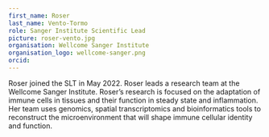 ```yaml
---
first_name: Roser
last_name: Vento-Tormo
role: Sanger Institute Scientific Lead
picture: roser-vento.jpg
organisation: Wellcome Sanger Institute
organisation_logo: wellcome-sanger.png
orcid: 
---
```


Roser joined the SLT in May 2022. Roser leads a research team at the Wellcome Sanger Institute. Roser’s research is focused on the adaptation of immune cells in tissues and their function in steady state and inflammation. 
Her team uses genomics, spatial transcriptomics and bioinformatics tools to reconstruct the microenvironment that will shape immune cellular identity and function.
